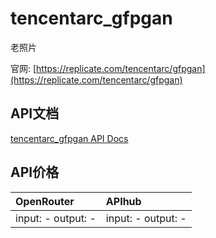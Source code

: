 # tencentarc_gfpgan

老照片

官网: [https://replicate.com/tencentarc/gfpgan](https://replicate.com/tencentarc/gfpgan)

## API文档

[tencentarc_gfpgan API Docs](../apis/zh/tencentarc_gfpgan.md)

## API价格

| OpenRouter | APIhub |
|:---|:---|
| input: - output: - | input: - output: - |

